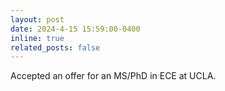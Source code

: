 ```yaml
---
layout: post
date: 2024-4-15 15:59:00-0400
inline: true
related_posts: false
---
```


Accepted an offer for an MS/PhD in ECE at UCLA.
